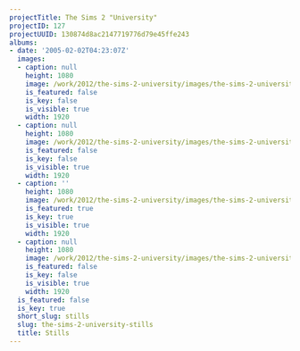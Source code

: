 ```yaml
---
projectTitle: The Sims 2 "University"
projectID: 127
projectUUID: 130874d8ac2147719776d79e45ffe243
albums:
- date: '2005-02-02T04:23:07Z'
  images:
  - caption: null
    height: 1080
    image: /work/2012/the-sims-2-university/images/the-sims-2-university.01.jpg
    is_featured: false
    is_key: false
    is_visible: true
    width: 1920
  - caption: null
    height: 1080
    image: /work/2012/the-sims-2-university/images/the-sims-2-university.02.jpg
    is_featured: false
    is_key: false
    is_visible: true
    width: 1920
  - caption: ''
    height: 1080
    image: /work/2012/the-sims-2-university/images/the-sims-2-university.03.jpg
    is_featured: true
    is_key: true
    is_visible: true
    width: 1920
  - caption: null
    height: 1080
    image: /work/2012/the-sims-2-university/images/the-sims-2-university.04.jpg
    is_featured: false
    is_key: false
    is_visible: true
    width: 1920
  is_featured: false
  is_key: true
  short_slug: stills
  slug: the-sims-2-university-stills
  title: Stills
---
```

